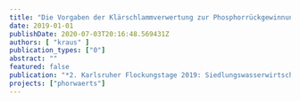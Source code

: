 ```yaml
---
title: "Die Vorgaben der Klärschlammverwertung zur Phosphorrückgewinnung – ein Interpretationsversuch"
date: 2019-01-01
publishDate: 2020-07-03T20:16:48.569431Z
authors: [ "kraus" ]
publication_types: ["0"]
abstract: ""
featured: false
publication: "*2. Karlsruher Flockungstage 2019: Siedlungswasserwirtschaft mit Weitblick – Von der Auslegung bis zur Rückgewinnung*"
projects: ["phorwaerts"]
---
```


